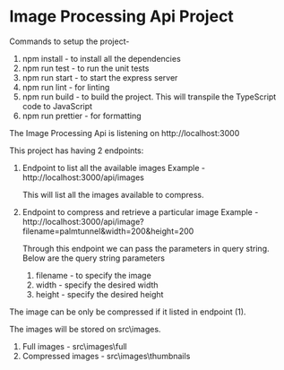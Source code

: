 # Image Processing Api Project

Commands to setup the project-
1. npm install - to install all the dependencies
2. npm run test - to run the unit tests
3. npm run start - to start the express server
4. npm run lint - for linting
5. npm run build - to build the project. This will transpile the TypeScript code to JavaScript
6. npm run prettier - for formatting

The Image Processing Api is listening on http://localhost:3000

This project has having 2 endpoints:
1. Endpoint to list all the available images
    Example - http://localhost:3000/api/images

    This will list all the images available to compress.

2. Endpoint to compress and retrieve a particular image
    Example - http://localhost:3000/api/image?filename=palmtunnel&width=200&height=200

    Through this endpoint we can pass the parameters in query string. Below are the query string parameters
    1. filename - to specify the image
    2. width - specify the desired width
    3. height - specify the desired height

The image can be only be compressed if it listed in endpoint (1).

The images will be stored on src\images.
1. Full images - src\images\full
2. Compressed images - src\images\thumbnails

